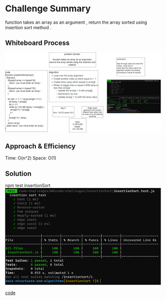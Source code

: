 # Challenge Summary

function takes an array as an argument , return the array sorted using insertion sort method .


## Whiteboard Process
![whiteboard](./insertionSortW.png)

## Approach & Efficiency
Time: O(n^2)
Space: O(1)
## Solution
npm test insertionSort
![test](./insertionSort.PNG)

[code](./insertionSort.js)